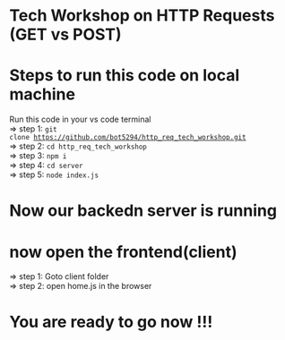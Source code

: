 # Tech Workshop on HTTP Requests (GET vs POST)

# Steps to run this code on local machine

Run this code in your vs code terminal <br>
=> step 1: <code>git clone https://github.com/bot5294/http_req_tech_workshop.git</code><br>
=> step 2: <code>cd http_req_tech_workshop</code><br>
=> step 3: <code>npm i</code><br>
=> step 4: <code>cd server</code><br>
=> step 5: <code>node index.js</code><br>
# Now our backedn server is running

# now open the frontend(client)
=> step 1: Goto client folder<br>
=> step 2: open home.js in the browser<br>

# You are ready to go now !!!
